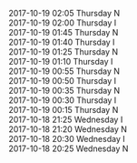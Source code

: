 2017-10-19 02:05 Thursday  N  
2017-10-19 02:00 Thursday  I  
2017-10-19 01:45 Thursday  N  
2017-10-19 01:40 Thursday  I  
2017-10-19 01:25 Thursday  N  
2017-10-19 01:10 Thursday  I  
2017-10-19 00:55 Thursday  N  
2017-10-19 00:50 Thursday  I  
2017-10-19 00:35 Thursday  N  
2017-10-19 00:30 Thursday  I  
2017-10-19 00:15 Thursday  N  
2017-10-18 21:25 Wednesday  I  
2017-10-18 21:20 Wednesday  N  
2017-10-18 20:30 Wednesday  I  
2017-10-18 20:25 Wednesday  N  
